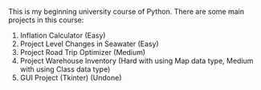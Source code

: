 This is my beginning university course of Python. There are some main projects in this course:
01. Inflation Calculator (Easy)
02. Project Level Changes in Seawater (Easy)
03. Project Road Trip Optimizer (Medium)
04. Project Warehouse Inventory (Hard with using Map data type, Medium with using Class data type)
05. GUI Project (Tkinter) (Undone) 
